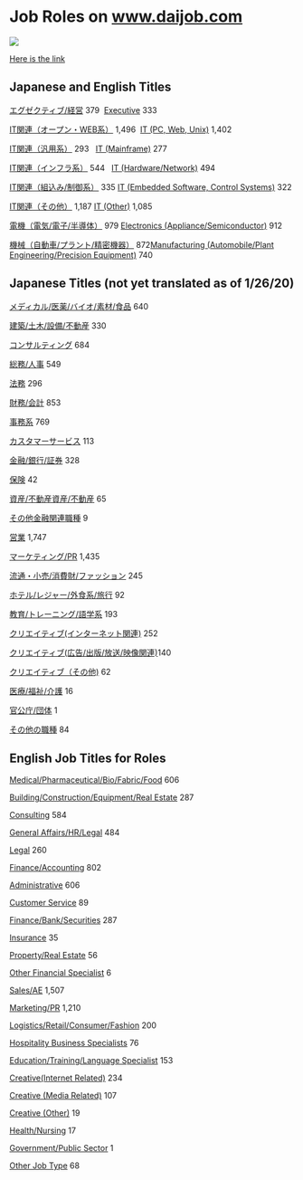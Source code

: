 # Job Roles on www.daijob.com

<p>
  <a href="https://d3loylgx84jw3f.cloudfront.net/audio/8611/kb-article/rc_kb_article_job_cat_1002.mp3" target="_blank" rel="noopener"><img src="https://s3-ap-northeast-1.amazonaws.com/all-jp-1/img/icons/all/banner/menu_info_banner.png"></a>
</p>
<p>
  <a href="https://www.daijob.com/en/index.html" target="_blank" rel="noopener noreferrer">Here is the link</a>
</p>

## Japanese and English Titles
<p>
  <a href="https://www.daijob.com/jobs/search?in_japan=true&amp;fl=1&amp;jt%5B%5D=200&amp;pg=0">エグゼクティブ/経営</a>&nbsp;379&nbsp;&nbsp;<a href="https://www.daijob.com/en/jobs/search?jt%5B%5D=200&amp;in_japan=true&amp;pg=0&amp;fl=1">Executive</a>&nbsp;333
</p>
<p>
  <a href="https://www.daijob.com/jobs/search?in_japan=true&amp;fl=1&amp;jt%5B%5D=300&amp;pg=0">IT関連（オープン・WEB系）</a>&nbsp;1,496&nbsp;&nbsp;<a href="https://www.daijob.com/en/jobs/search?jt%5B%5D=300&amp;in_japan=true&amp;pg=0&amp;fl=1">IT (PC, Web, Unix)</a>&nbsp;1,402
</p>
<p>
  <a href="https://www.daijob.com/jobs/search?in_japan=true&amp;fl=1&amp;jt%5B%5D=400&amp;pg=0">IT関連（汎用系）</a>&nbsp;293&nbsp;
  &nbsp;<a href="https://www.daijob.com/en/jobs/search?jt%5B%5D=400&amp;in_japan=true&amp;pg=0&amp;fl=1">IT (Mainframe)</a>&nbsp;277
</p>
<p>
  <a href="https://www.daijob.com/jobs/search?in_japan=true&amp;fl=1&amp;jt%5B%5D=500&amp;pg=0">IT関連（インフラ系）</a>&nbsp;544&nbsp;
  &nbsp;<a href="https://www.daijob.com/en/jobs/search?jt%5B%5D=500&amp;in_japan=true&amp;pg=0&amp;fl=1">IT (Hardware/Network)</a>&nbsp;494
</p>
<p>
  <a href="https://www.daijob.com/jobs/search?in_japan=true&amp;fl=1&amp;jt%5B%5D=4000&amp;pg=0">IT関連（組込み/制御系）</a>&nbsp;335&nbsp;<a href="https://www.daijob.com/en/jobs/search?jt%5B%5D=4000&amp;in_japan=true&amp;pg=0&amp;fl=1">IT (Embedded Software, Control Systems)</a>&nbsp;322
</p>
<p>
  <a href="https://www.daijob.com/jobs/search?in_japan=true&amp;fl=1&amp;jt%5B%5D=600&amp;pg=0">IT関連（その他）</a>&nbsp;1,187&nbsp;<a href="https://www.daijob.com/en/jobs/search?jt%5B%5D=600&amp;in_japan=true&amp;pg=0&amp;fl=1">IT (Other)</a>&nbsp;1,085
</p>
<p>
  <a href="https://www.daijob.com/jobs/search?in_japan=true&amp;fl=1&amp;jt%5B%5D=3100&amp;pg=0">電機（電気/電子/半導体）</a>&nbsp;979&nbsp;<a href="https://www.daijob.com/en/jobs/search?jt%5B%5D=3100&amp;in_japan=true&amp;pg=0&amp;fl=1">Electronics (Appliance/Semiconductor)</a>&nbsp;912
</p>
<p>
  <a href="https://www.daijob.com/jobs/search?in_japan=true&amp;fl=1&amp;jt%5B%5D=3200&amp;pg=0">機械（自動車/プラント/精密機器）</a>&nbsp;872<a href="https://www.daijob.com/en/jobs/search?jt%5B%5D=3200&amp;in_japan=true&amp;pg=0&amp;fl=1">Manufacturing (Automobile/Plant Engineering/Precision Equipment)</a>&nbsp;740
</p>

## Japanese Titles (not yet translated as of 1/26/20)
<p>
  <a href="https://www.daijob.com/jobs/search?in_japan=true&amp;fl=1&amp;jt%5B%5D=1900&amp;pg=0">メディカル/医薬/バイオ/素材/食品</a>&nbsp;640
</p>
<p>
  <a href="https://www.daijob.com/jobs/search?in_japan=true&amp;fl=1&amp;jt%5B%5D=900&amp;pg=0">建築/土木/設備/不動産</a>&nbsp;330
</p>
<p>
  <a href="https://www.daijob.com/jobs/search?in_japan=true&amp;fl=1&amp;jt%5B%5D=1700&amp;pg=0">コンサルティング</a>&nbsp;684
</p>
<p>
  <a href="https://www.daijob.com/jobs/search?in_japan=true&amp;fl=1&amp;jt%5B%5D=1100&amp;pg=0">総務/人事</a>&nbsp;549
</p>
<p>
  <a href="https://www.daijob.com/jobs/search?in_japan=true&amp;fl=1&amp;jt%5B%5D=4100&amp;pg=0">法務</a>&nbsp;296
</p>
<p>
  <a href="https://www.daijob.com/jobs/search?in_japan=true&amp;fl=1&amp;jt%5B%5D=1000&amp;pg=0">財務/会計</a>&nbsp;853
</p>
<p>
  <a href="https://www.daijob.com/jobs/search?in_japan=true&amp;fl=1&amp;jt%5B%5D=1200&amp;pg=0">事務系</a>&nbsp;769
</p>
<p>
  <a href="https://www.daijob.com/jobs/search?in_japan=true&amp;fl=1&amp;jt%5B%5D=4200&amp;pg=0">カスタマーサービス</a>&nbsp;113
</p>
<p>
  <a href="https://www.daijob.com/jobs/search?in_japan=true&amp;fl=1&amp;jt%5B%5D=4300&amp;pg=0">金融/銀行/証券</a>&nbsp;328
</p>
<p>
  <a href="https://www.daijob.com/jobs/search?in_japan=true&amp;fl=1&amp;jt%5B%5D=4400&amp;pg=0">保険</a>&nbsp;42
</p>
<p>
  <a href="https://www.daijob.com/jobs/search?in_japan=true&amp;fl=1&amp;jt%5B%5D=4500&amp;pg=0">資産/不動産資産/不動産</a>&nbsp;65
</p>
<p>
  <a href="https://www.daijob.com/jobs/search?in_japan=true&amp;fl=1&amp;jt%5B%5D=4600&amp;pg=0">その他金融関連職種</a>&nbsp;9
</p>
<p>
  <a href="https://www.daijob.com/jobs/search?in_japan=true&amp;fl=1&amp;jt%5B%5D=2100&amp;pg=0">営業</a>&nbsp;1,747
</p>
<p>
  <a href="https://www.daijob.com/jobs/search?in_japan=true&amp;fl=1&amp;jt%5B%5D=1800&amp;pg=0">マーケティング/PR</a>&nbsp;1,435
</p>
<p>
  <a href="https://www.daijob.com/jobs/search?in_japan=true&amp;fl=1&amp;jt%5B%5D=2200&amp;pg=0">流通・小売/消費財/ファッション</a>&nbsp;245
</p>
<p>
  <a href="https://www.daijob.com/jobs/search?in_japan=true&amp;fl=1&amp;jt%5B%5D=2300&amp;pg=0">ホテル/レジャー/外食系/旅行</a>&nbsp;92
</p>
<p>
  <a href="https://www.daijob.com/jobs/search?in_japan=true&amp;fl=1&amp;jt%5B%5D=1300&amp;pg=0">教育/トレーニング/語学系</a>&nbsp;193
</p>
<p>
  <a href="https://www.daijob.com/jobs/search?in_japan=true&amp;fl=1&amp;jt%5B%5D=2400&amp;pg=0">クリエイティブ(インターネット関連)</a>&nbsp;252
</p>
<p>
  <a href="https://www.daijob.com/jobs/search?in_japan=true&amp;fl=1&amp;jt%5B%5D=4700&amp;pg=0">クリエイティブ(広告/出版/放送/映像関連)</a>140
</p>
<p>
  <a href="https://www.daijob.com/jobs/search?in_japan=true&amp;fl=1&amp;jt%5B%5D=4800&amp;pg=0">クリエイティブ（その他)</a>&nbsp;62
</p>
<p>
  <a href="https://www.daijob.com/jobs/search?in_japan=true&amp;fl=1&amp;jt%5B%5D=2000&amp;pg=0">医療/福祉/介護</a>&nbsp;16
</p>
<p>
  <a href="https://www.daijob.com/jobs/search?in_japan=true&amp;fl=1&amp;jt%5B%5D=3000&amp;pg=0">官公庁/団体</a>&nbsp;1
</p>
<p>
  <a href="https://www.daijob.com/jobs/search?in_japan=true&amp;fl=1&amp;jt%5B%5D=2900&amp;pg=0">その他の職種</a>&nbsp;84
</p>

## English Job Titles for Roles
<p>
  <a href="https://www.daijob.com/en/jobs/search?jt%5B%5D=1900&amp;in_japan=true&amp;pg=0&amp;fl=1">Medical/Pharmaceutical/Bio/Fabric/Food</a>&nbsp;606
</p>
<p>
  <a href="https://www.daijob.com/en/jobs/search?jt%5B%5D=900&amp;in_japan=true&amp;pg=0&amp;fl=1">Building/Construction/Equipment/Real Estate</a>&nbsp;287
</p>
<p>
  <a href="https://www.daijob.com/en/jobs/search?jt%5B%5D=1700&amp;in_japan=true&amp;pg=0&amp;fl=1">Consulting</a>&nbsp;584
</p>
<p>
  <a href="https://www.daijob.com/en/jobs/search?jt%5B%5D=1100&amp;in_japan=true&amp;pg=0&amp;fl=1">General Affairs/HR/Legal</a>&nbsp;484
</p>
<p>
  <a href="https://www.daijob.com/en/jobs/search?jt%5B%5D=4100&amp;in_japan=true&amp;pg=0&amp;fl=1">Legal</a>&nbsp;260
</p>
<p>
  <a href="https://www.daijob.com/en/jobs/search?jt%5B%5D=1000&amp;in_japan=true&amp;pg=0&amp;fl=1">Finance/Accounting</a>&nbsp;802
</p>
<p>
  <a href="https://www.daijob.com/en/jobs/search?jt%5B%5D=1200&amp;in_japan=true&amp;pg=0&amp;fl=1">Administrative</a>&nbsp;606
</p>
<p>
  <a href="https://www.daijob.com/en/jobs/search?jt%5B%5D=4200&amp;in_japan=true&amp;pg=0&amp;fl=1">Customer Service</a>&nbsp;89
</p>
<p>
  <a href="https://www.daijob.com/en/jobs/search?jt%5B%5D=4300&amp;in_japan=true&amp;pg=0&amp;fl=1">Finance/Bank/Securities</a>&nbsp;287
</p>
<p>
  <a href="https://www.daijob.com/en/jobs/search?jt%5B%5D=4400&amp;in_japan=true&amp;pg=0&amp;fl=1">Insurance</a>&nbsp;35
</p>
<p>
  <a href="https://www.daijob.com/en/jobs/search?jt%5B%5D=4500&amp;in_japan=true&amp;pg=0&amp;fl=1">Property/Real Estate</a>&nbsp;56
</p>
<p>
  <a href="https://www.daijob.com/en/jobs/search?jt%5B%5D=4600&amp;in_japan=true&amp;pg=0&amp;fl=1">Other Financial Specialist</a>&nbsp;6
</p>
<p>
  <a href="https://www.daijob.com/en/jobs/search?jt%5B%5D=2100&amp;in_japan=true&amp;pg=0&amp;fl=1">Sales/AE</a>&nbsp;1,507
</p>
<p>
  <a href="https://www.daijob.com/en/jobs/search?jt%5B%5D=1800&amp;in_japan=true&amp;pg=0&amp;fl=1">Marketing/PR</a>&nbsp;1,210
</p>
<p>
  <a href="https://www.daijob.com/en/jobs/search?jt%5B%5D=2200&amp;in_japan=true&amp;pg=0&amp;fl=1">Logistics/Retail/Consumer/Fashion</a>&nbsp;200
</p>
<p>
  <a href="https://www.daijob.com/en/jobs/search?jt%5B%5D=2300&amp;in_japan=true&amp;pg=0&amp;fl=1">Hospitality Business Specialists</a>&nbsp;76
</p>
<p>
  <a href="https://www.daijob.com/en/jobs/search?jt%5B%5D=1300&amp;in_japan=true&amp;pg=0&amp;fl=1">Education/Training/Language Specialist</a>&nbsp;153
</p>
<p>
  <a href="https://www.daijob.com/en/jobs/search?jt%5B%5D=2400&amp;in_japan=true&amp;pg=0&amp;fl=1">Creative(Internet Related)</a>&nbsp;234
</p>
<p>
  <a href="https://www.daijob.com/en/jobs/search?jt%5B%5D=4700&amp;in_japan=true&amp;pg=0&amp;fl=1">Creative (Media Related)</a>&nbsp;107
</p>
<p>
  <a href="https://www.daijob.com/en/jobs/search?jt%5B%5D=4800&amp;in_japan=true&amp;pg=0&amp;fl=1">Creative (Other)</a>&nbsp;19
</p>
<p>
  <a href="https://www.daijob.com/en/jobs/search?jt%5B%5D=2000&amp;in_japan=true&amp;pg=0&amp;fl=1">Health/Nursing</a>&nbsp;17
</p>
<p>
  <a href="https://www.daijob.com/en/jobs/search?jt%5B%5D=3000&amp;in_japan=true&amp;pg=0&amp;fl=1">Government/Public Sector</a>&nbsp;1
</p>
<p>
  <a href="https://www.daijob.com/en/jobs/search?jt%5B%5D=2900&amp;in_japan=true&amp;pg=0&amp;fl=1">Other Job Type</a>&nbsp;68
</p>
